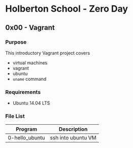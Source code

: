 # Holberton School - Zero Day
## 0x00 - Vagrant

### Purpose
This introductory Vagrant project covers
* virtual machines
* vagrant
* ubuntu
* `uname` command

### Requirements
* Ubuntu 14.04 LTS

### File List
| Program	  | Description						     |
| --------------- |:--------------------------------------------------------:|
| 0-hello_ubuntu  | ssh into ubuntu VM |

